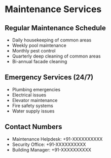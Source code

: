 # Maintenance Services

## Regular Maintenance Schedule

- Daily housekeeping of common areas
- Weekly pool maintenance
- Monthly pest control
- Quarterly deep cleaning of common areas
- Bi-annual facade cleaning

## Emergency Services (24/7)

- Plumbing emergencies
- Electrical issues
- Elevator maintenance
- Fire safety systems
- Water supply issues

## Contact Numbers

- Maintenance Helpdesk: +91-XXXXXXXXXX
- Security Office: +91-XXXXXXXXXX
- Building Manager: +91-XXXXXXXXXX
